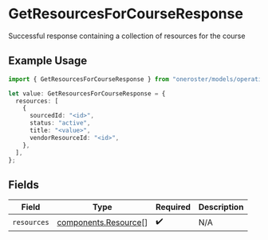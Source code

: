 # GetResourcesForCourseResponse

Successful response containing a collection of resources for the course

## Example Usage

```typescript
import { GetResourcesForCourseResponse } from "oneroster/models/operations";

let value: GetResourcesForCourseResponse = {
  resources: [
    {
      sourcedId: "<id>",
      status: "active",
      title: "<value>",
      vendorResourceId: "<id>",
    },
  ],
};
```

## Fields

| Field                                                        | Type                                                         | Required                                                     | Description                                                  |
| ------------------------------------------------------------ | ------------------------------------------------------------ | ------------------------------------------------------------ | ------------------------------------------------------------ |
| `resources`                                                  | [components.Resource](../../models/components/resource.md)[] | :heavy_check_mark:                                           | N/A                                                          |
